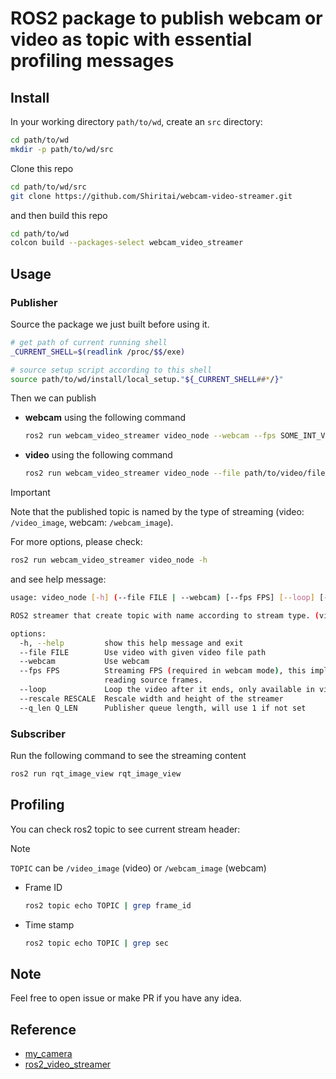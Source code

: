 # ROS2 package to publish webcam or video as topic with essential profiling messages

## Install

In your working directory `path/to/wd`, create an `src` directory:

```bash
cd path/to/wd
mkdir -p path/to/wd/src
```

Clone this repo

```bash
cd path/to/wd/src
git clone https://github.com/Shiritai/webcam-video-streamer.git
```

and then build this repo

```bash
cd path/to/wd
colcon build --packages-select webcam_video_streamer
```

## Usage

### Publisher

Source the package we just built before using it.

```bash
# get path of current running shell
_CURRENT_SHELL=$(readlink /proc/$$/exe)

# source setup script according to this shell
source path/to/wd/install/local_setup."${_CURRENT_SHELL##*/}"
```

Then we can publish

* **webcam** using the following command
    ```bash
    ros2 run webcam_video_streamer video_node --webcam --fps SOME_INT_VALUE
    ```
* **video** using the following command
    ```bash
    ros2 run webcam_video_streamer video_node --file path/to/video/file
    ```

> [!IMPORTANT]
> Note that the published topic is named by the type of streaming (video: `/video_image`, webcam: `/webcam_image`).

For more options, please check:

```bash
ros2 run webcam_video_streamer video_node -h
```

and see help message:

```bash
usage: video_node [-h] (--file FILE | --webcam) [--fps FPS] [--loop] [--rescale RESCALE] [--q_len Q_LEN]

ROS2 streamer that create topic with name according to stream type. (video: /video_image, webcam: /webcam_image)

options:
  -h, --help         show this help message and exit
  --file FILE        Use video with given video file path
  --webcam           Use webcam
  --fps FPS          Streaming FPS (required in webcam mode), this implies the play speed of video (fps > source fps means speed up, vice versa). Note that this is not the accurate FPS, which determines the timer interval of
                     reading source frames.
  --loop             Loop the video after it ends, only available in video streaming mode
  --rescale RESCALE  Rescale width and height of the streamer
  --q_len Q_LEN      Publisher queue length, will use 1 if not set
```

### Subscriber

Run the following command to see the streaming content

```bash
ros2 run rqt_image_view rqt_image_view
```

## Profiling

You can check ros2 topic to see current stream header:

> [!NOTE]
> `TOPIC` can be `/video_image` (video) or `/webcam_image` (webcam)

* Frame ID
    ```bash
    ros2 topic echo TOPIC | grep frame_id
    ```
* Time stamp
    ```bash
    ros2 topic echo TOPIC | grep sec
    ```

## Note

Feel free to open issue or make PR if you have any idea.

## Reference

* [my_camera](https://github.com/pratikPhadte/my_camera/tree/main)
* [ros2_video_streamer](https://github.com/klintan/ros2_video_streamer/tree/master)
